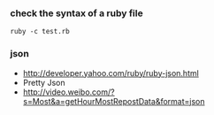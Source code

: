 ### check the syntax of a ruby file

    ruby -c test.rb

### json

* http://developer.yahoo.com/ruby/ruby-json.html
* Pretty Json
* http://video.weibo.com/?s=Most&a=getHourMostRepostData&format=json
